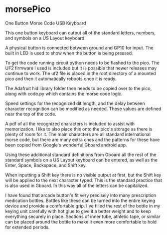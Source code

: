 # morsePico
One Button Morse Code USB Keyboard

This one button keyboard can output all of the standard letters, numbers, and symbols on a US Layout keyboard.

A physical button is connected between ground and GP10 for input. The built in LED is used to show when the button is being pressed. 

To get the code running circuit python needs to be flashed to the pico. The UF2 firmware I used is included but it is possible that newer releases may continue to work. The uf2 file is placed in the root directory of a mounted pico and then it automatically reboots once it is ready. 

The Adafruit hid library folder then needs to be copied over to the pico, along with code.py which contains the morse code logic. 

Speed settings for the recognized dit length, and the delay between character recognition can be modified as needed. These values are defined near the top of the code. 

A pdf of all the recognized characters is included to assist with memorization. I like to also place this onto the pico's storage as there is plenty of room for it. The main characters are all standard international morse code, but there are many extra ones and the patterns for these have been copied from Google's wonderful Gboard android app. 

Using these additional standard definitions from Gboard all the rest of the standard symbols on a US Layout keyboard can be entered, as well as the Enter, Space, Backspace, and Shift key.

When inputting a Shift key there is no visible output at first, but the Shift key will be applied to the next character typed. This is the standard practice that is also used in Gboard. In this way all of the letters can be capitalized. 

I have found that arcade button's fit very precisely into many prescription medication bottles. Bottles like these can be turned into the entire keying device and provide a comfortable grip. I've filled the rest of the bottle in my keying unit carefully with hot glue to give it a better weight and to keep everything securely in place. Sections of inner tube, athletic tape, or similar can be placed around the bottle to make it even more comfortable to hold for extended periods.  

